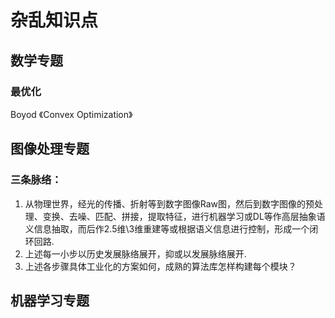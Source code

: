 # 杂乱知识点

## 数学专题
### 最优化 
  Boyod 《Convex Optimization》


## 图像处理专题
### 三条脉络：
1. 从物理世界，经光的传播、折射等到数字图像Raw图，然后到数字图像的预处理、变换、去噪、匹配、拼接，提取特征，进行机器学习或DL等作高层抽象语义信息抽取，而后作2.5维\3维重建等或根据语义信息进行控制，形成一个闭环回路.
2. 上述每一小步以历史发展脉络展开，抑或以发展脉络展开.
3. 上述各步骤具体工业化的方案如何，成熟的算法库怎样构建每个模块？

## 机器学习专题


